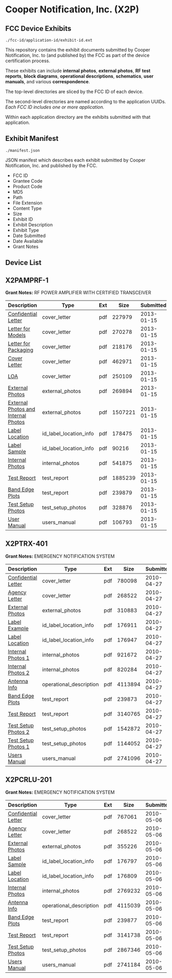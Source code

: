 # Cooper Notification, Inc. (X2P)
## FCC Device Exhibits

```
./fcc-id/application-id/exhibit-id.ext
```

This repository contains the exhibit documents submitted by Cooper Notification, Inc. to (and published by) the FCC as part of the device certification process.

These exhibits can include **internal photos**, **external photos**, **RF test reports**, **block diagrams**, **operational descriptions**, **schematics**, **user manuals**, and various **correspondence**.

The top-level directories are sliced by the FCC ID of each device.

The second-level directories are named according to the application UUIDs. *Each FCC ID includes one or more application.*

Within each application directory are the exhibits submitted with that application. 

## Exhibit Manifest

```
./manifest.json
```

JSON manifest which describes each exhibit submitted by Cooper Notification, Inc. and published by the FCC.

- FCC ID
- Grantee Code
- Product Code
- MD5
- Path
- File Extension
- Content Type
- Size
- Exhibit ID
- Exhibit Description
- Exhibit Type
- Date Submitted
- Date Available
- Grant Notes

## Device List
## X2PAMPRF-1
**Grant Notes:** RF POWER AMPLIFIER WITH CERTIFIED TRANSCEIVER

| Description | Type | Ext | Size | Submitted | Available |
| ----------- | ---- | --- | ---- | --------- | --------- |
| [Confidential Letter](X2PAMPRF-1/d9527155ed5402865fad2a78e7f62c35/1878904.pdf) | cover_letter | pdf | 227979 | 2013-01-15 | 2013-01-15 |
| [Letter for Models](X2PAMPRF-1/d9527155ed5402865fad2a78e7f62c35/1878905.pdf) | cover_letter | pdf | 270278 | 2013-01-15 | 2013-01-15 |
| [Letter for Packaging](X2PAMPRF-1/d9527155ed5402865fad2a78e7f62c35/1878906.pdf) | cover_letter | pdf | 218176 | 2013-01-15 | 2013-01-15 |
| [Cover Letter](X2PAMPRF-1/d9527155ed5402865fad2a78e7f62c35/1878912.pdf) | cover_letter | pdf | 462971 | 2013-01-15 | 2013-01-15 |
| [LOA](X2PAMPRF-1/d9527155ed5402865fad2a78e7f62c35/1878916.pdf) | cover_letter | pdf | 250109 | 2013-01-15 | 2013-01-15 |
| [External Photos](X2PAMPRF-1/d9527155ed5402865fad2a78e7f62c35/1878909.pdf) | external_photos | pdf | 269894 | 2013-01-15 | 2013-01-15 |
| [External Photos and Internal Photos](X2PAMPRF-1/d9527155ed5402865fad2a78e7f62c35/1878915.pdf) | external_photos | pdf | 1507221 | 2013-01-15 | 2013-01-15 |
| [Label Location](X2PAMPRF-1/d9527155ed5402865fad2a78e7f62c35/1878908.pdf) | id_label_location_info | pdf | 178475 | 2013-01-15 | 2013-01-15 |
| [Label Sample](X2PAMPRF-1/d9527155ed5402865fad2a78e7f62c35/1878910.pdf) | id_label_location_info | pdf | 90216 | 2013-01-15 | 2013-01-15 |
| [Internal Photos](X2PAMPRF-1/d9527155ed5402865fad2a78e7f62c35/1878913.pdf) | internal_photos | pdf | 541875 | 2013-01-15 | 2013-01-15 |
| [Test Report](X2PAMPRF-1/d9527155ed5402865fad2a78e7f62c35/1878902.pdf) | test_report | pdf | 1885239 | 2013-01-15 | 2013-01-15 |
| [Band Edge Plots](X2PAMPRF-1/d9527155ed5402865fad2a78e7f62c35/1878907.pdf) | test_report | pdf | 239879 | 2013-01-15 | 2013-01-15 |
| [Test Setup Photos](X2PAMPRF-1/d9527155ed5402865fad2a78e7f62c35/1878903.pdf) | test_setup_photos | pdf | 328876 | 2013-01-15 | 2013-01-15 |
| [User Manual](X2PAMPRF-1/d9527155ed5402865fad2a78e7f62c35/1878911.pdf) | users_manual | pdf | 106793 | 2013-01-15 | 2013-01-15 |
## X2PTRX-401
**Grant Notes:** EMERGENCY NOTIFICATION SYSTEM

| Description | Type | Ext | Size | Submitted | Available |
| ----------- | ---- | --- | ---- | --------- | --------- |
| [Confidential Letter](X2PTRX-401/607891050fd2cc477db5bbdf25427387/1273406.pdf) | cover_letter | pdf | 780098 | 2010-04-27 | 2010-04-28 |
| [Agency Letter](X2PTRX-401/607891050fd2cc477db5bbdf25427387/1273413.pdf) | cover_letter | pdf | 268522 | 2010-04-27 | 2010-04-28 |
| [External Photos](X2PTRX-401/607891050fd2cc477db5bbdf25427387/1273403.pdf) | external_photos | pdf | 310883 | 2010-04-27 | 2010-06-11 |
| [Label Example](X2PTRX-401/607891050fd2cc477db5bbdf25427387/1273411.pdf) | id_label_location_info | pdf | 176911 | 2010-04-27 | 2010-04-28 |
| [Label Location](X2PTRX-401/607891050fd2cc477db5bbdf25427387/1273412.pdf) | id_label_location_info | pdf | 176947 | 2010-04-27 | 2010-04-28 |
| [Internal Photos 1](X2PTRX-401/607891050fd2cc477db5bbdf25427387/1273407.pdf) | internal_photos | pdf | 921672 | 2010-04-27 | 2010-04-28 |
| [Internal Photos 2](X2PTRX-401/607891050fd2cc477db5bbdf25427387/1273410.pdf) | internal_photos | pdf | 820284 | 2010-04-27 | 2010-04-28 |
| [Antenna Info](X2PTRX-401/607891050fd2cc477db5bbdf25427387/1273409.pdf) | operational_description | pdf | 4113894 | 2010-04-27 | 2010-04-28 |
| [Band Edge Plots](X2PTRX-401/607891050fd2cc477db5bbdf25427387/1273405.pdf) | test_report | pdf | 239873 | 2010-04-27 | 2010-04-28 |
| [Test Report](X2PTRX-401/607891050fd2cc477db5bbdf25427387/1273415.pdf) | test_report | pdf | 3140765 | 2010-04-27 | 2010-04-28 |
| [Test Setup Photos 2](X2PTRX-401/607891050fd2cc477db5bbdf25427387/1273408.pdf) | test_setup_photos | pdf | 1542872 | 2010-04-27 | 2010-04-28 |
| [Test Setup Photos 1](X2PTRX-401/607891050fd2cc477db5bbdf25427387/1273414.pdf) | test_setup_photos | pdf | 1144052 | 2010-04-27 | 2010-04-28 |
| [Users Manual](X2PTRX-401/607891050fd2cc477db5bbdf25427387/1273404.pdf) | users_manual | pdf | 2741096 | 2010-04-27 | 2010-06-11 |
## X2PCRLU-201
**Grant Notes:** EMERGENCY NOTIFICATION SYSTEM

| Description | Type | Ext | Size | Submitted | Available |
| ----------- | ---- | --- | ---- | --------- | --------- |
| [Confidential Letter](X2PCRLU-201/bebe5097696d3bebd75593d191e068e4/1277399.pdf) | cover_letter | pdf | 767061 | 2010-05-06 | 2010-05-06 |
| [Agency Letter](X2PCRLU-201/bebe5097696d3bebd75593d191e068e4/1277403.pdf) | cover_letter | pdf | 268522 | 2010-05-06 | 2010-05-06 |
| [External Photos](X2PCRLU-201/bebe5097696d3bebd75593d191e068e4/1277400.pdf) | external_photos | pdf | 355226 | 2010-05-06 | 2010-05-06 |
| [Label Sample](X2PCRLU-201/bebe5097696d3bebd75593d191e068e4/1277401.pdf) | id_label_location_info | pdf | 176797 | 2010-05-06 | 2010-05-06 |
| [Label Location](X2PCRLU-201/bebe5097696d3bebd75593d191e068e4/1277402.pdf) | id_label_location_info | pdf | 176809 | 2010-05-06 | 2010-05-06 |
| [Internal Photos](X2PCRLU-201/bebe5097696d3bebd75593d191e068e4/1277395.pdf) | internal_photos | pdf | 2769232 | 2010-05-06 | 2010-06-20 |
| [Antenna Info](X2PCRLU-201/bebe5097696d3bebd75593d191e068e4/1277397.pdf) | operational_description | pdf | 4115039 | 2010-05-06 | 2010-05-06 |
| [Band Edge Plots](X2PCRLU-201/bebe5097696d3bebd75593d191e068e4/1277398.pdf) | test_report | pdf | 239877 | 2010-05-06 | 2010-05-06 |
| [Test Report](X2PCRLU-201/bebe5097696d3bebd75593d191e068e4/1277405.pdf) | test_report | pdf | 3141738 | 2010-05-06 | 2010-05-06 |
| [Test Setup Photos](X2PCRLU-201/bebe5097696d3bebd75593d191e068e4/1277404.pdf) | test_setup_photos | pdf | 2867346 | 2010-05-06 | 2010-05-06 |
| [Users Manual](X2PCRLU-201/bebe5097696d3bebd75593d191e068e4/1277396.pdf) | users_manual | pdf | 2741184 | 2010-05-06 | 2010-06-20 |
